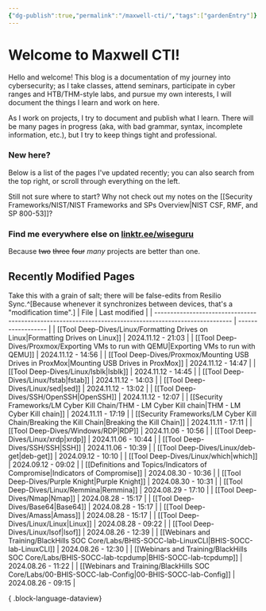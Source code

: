```yaml
---
{"dg-publish":true,"permalink":"/maxwell-cti/","tags":["gardenEntry"]}
---
```


# Welcome to Maxwell CTI!

Hello and welcome! This blog is a documentation of my journey into cybersecurity; as I take classes, attend seminars, participate in cyber ranges and HTB/THM-style labs, and pursue my own interests, I will document the things I learn and work on here. 

As I work on projects, I try to document and publish what I learn. There will be many pages in progress (aka, with bad grammar, syntax, incomplete information, etc.), but I try to keep things tight and professional.

### New here?
Below is a list of the pages I've updated recently; you can also search from the top right, or scroll through everything on the left.

Still not sure where to start? Why not check out my notes on the [[Security Frameworks/NIST/NIST Frameworks and SPs Overview\|NIST CSF, RMF, and SP 800-53]]?


### Find me everywhere else on [linktr.ee/wiseguru](https://linktr.ee/wiseguru)
Because ~~two~~ ~~three~~ ~~four~~ *many* projects are better than one.


## Recently Modified Pages
Take this with a grain of salt; there will be false-edits from Resilio Sync.^[Because whenever it synchronizes between devices, that's a "modification time".]
| File                                                                                                   | Last modified      |
| ------------------------------------------------------------------------------------------------------ | ------------------ |
| [[Tool Deep-Dives/Linux/Formatting Drives on Linux\|Formatting Drives on Linux]]                    | 2024.11.12 - 21:03 |
| [[Tool Deep-Dives/Proxmox/Exporting VMs to run with QEMU\|Exporting VMs to run with QEMU]]          | 2024.11.12 - 14:56 |
| [[Tool Deep-Dives/Proxmox/Mounting USB Drives in ProxMox\|Mounting USB Drives in ProxMox]]          | 2024.11.12 - 14:47 |
| [[Tool Deep-Dives/Linux/lsblk\|lsblk]]                                                              | 2024.11.12 - 14:45 |
| [[Tool Deep-Dives/Linux/fstab\|fstab]]                                                              | 2024.11.12 - 14:03 |
| [[Tool Deep-Dives/Linux/sed\|sed]]                                                                  | 2024.11.12 - 13:02 |
| [[Tool Deep-Dives/SSH/OpenSSH\|OpenSSH]]                                                            | 2024.11.12 - 12:07 |
| [[Security Frameworks/LM Cyber Kill Chain/THM - LM Cyber Kill chain\|THM - LM Cyber Kill chain]]    | 2024.11.11 - 17:19 |
| [[Security Frameworks/LM Cyber Kill Chain/Breaking the Kill Chain\|Breaking the Kill Chain]]        | 2024.11.11 - 17:11 |
| [[Tool Deep-Dives/Windows/RDP\|RDP]]                                                                | 2024.11.06 - 10:56 |
| [[Tool Deep-Dives/Linux/xrdp\|xrdp]]                                                                | 2024.11.06 - 10:44 |
| [[Tool Deep-Dives/SSH/SSH\|SSH]]                                                                    | 2024.11.06 - 10:39 |
| [[Tool Deep-Dives/Linux/deb-get\|deb-get]]                                                          | 2024.09.12 - 10:10 |
| [[Tool Deep-Dives/Linux/which\|which]]                                                              | 2024.09.12 - 09:02 |
| [[Definitions and Topics/Indicators of Compromise\|Indicators of Compromise]]                       | 2024.08.30 - 10:36 |
| [[Tool Deep-Dives/Purple Knight\|Purple Knight]]                                                    | 2024.08.30 - 10:31 |
| [[Tool Deep-Dives/Linux/Remmina\|Remmina]]                                                          | 2024.08.29 - 17:10 |
| [[Tool Deep-Dives/Nmap\|Nmap]]                                                                      | 2024.08.28 - 15:17 |
| [[Tool Deep-Dives/Base64\|Base64]]                                                                  | 2024.08.28 - 15:17 |
| [[Tool Deep-Dives/Amass\|Amass]]                                                                    | 2024.08.28 - 15:17 |
| [[Tool Deep-Dives/Linux/Linux\|Linux]]                                                              | 2024.08.28 - 09:22 |
| [[Tool Deep-Dives/Linux/lsof\|lsof]]                                                                | 2024.08.26 - 12:39 |
| [[Webinars and Training/BlackHills SOC Core/Labs/BHIS-SOCC-lab-LinuxCLI\|BHIS-SOCC-lab-LinuxCLI]]   | 2024.08.26 - 12:30 |
| [[Webinars and Training/BlackHills SOC Core/Labs/BHIS-SOCC-lab-tcpdump\|BHIS-SOCC-lab-tcpdump]]     | 2024.08.26 - 11:22 |
| [[Webinars and Training/BlackHills SOC Core/Labs/00-BHIS-SOCC-lab-Config\|00-BHIS-SOCC-lab-Config]] | 2024.08.26 - 09:15 |

{ .block-language-dataview}